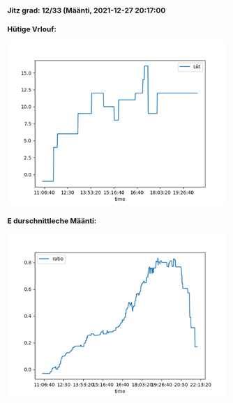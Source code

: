 ### Jitz grad: 12/33 (Määnti, 2021-12-27 20:17:00

### Hütige Vrlouf:
![Graph](Today.png)

### E durschnittleche Määnti:
![Graph](Määnti.png)